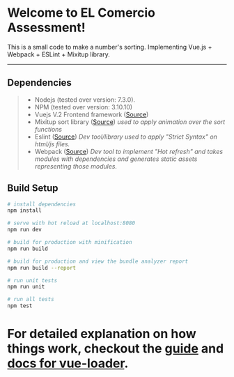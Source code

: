 Welcome to EL Comercio Assessment!
===================


This is a small code to make a number's sorting. Implementing Vue.js + Webpack + ESLint + Mixitup library.

----------


Dependencies
-------------
> - Nodejs (tested over version:  7.3.0).
> - NPM (tested over version: 3.10.10)
> - Vuejs V.2 Frontend framework ([Source][1])
> - Mixitup sort library  ([Source][2]) *used to apply animation over the sort functions*
> - Eslint ([Source][3]) *Dev tool/library used to apply "Strict Syntax" on html/js files.*
> - Webpack ([Source][4]) *Dev tool to implement "Hot refresh" and takes modules with dependencies and generates static assets representing those modules.*

## Build Setup

``` bash
# install dependencies
npm install

# serve with hot reload at localhost:8080
npm run dev

# build for production with minification
npm run build

# build for production and view the bundle analyzer report
npm run build --report

# run unit tests
npm run unit

# run all tests
npm test
```

For detailed explanation on how things work, checkout the [guide](http://vuejs-templates.github.io/webpack/) and [docs for vue-loader](http://vuejs.github.io/vue-loader).
=======

  [1]: http://vuejs.org/
  [2]: https://www.kunkalabs.com/mixitup/
  [3]: http://eslint.org/
  [4]: https://webpack.github.io/
